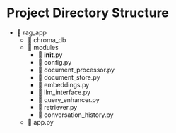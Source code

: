 # Project Directory Structure

- 📂 rag_app  
  - 📂 chroma_db  
  - 📂 modules   
    - 📄 __init__.py  
    - 📄 config.py  
    - 📄 document_processor.py  
    - 📄 document_store.py  
    - 📄 embeddings.py  
    - 📄 llm_interface.py  
    - 📄 query_enhancer.py  
    - 📄 retriever.py  
    - 📄 conversation_history.py
  - 📄 app.py  
